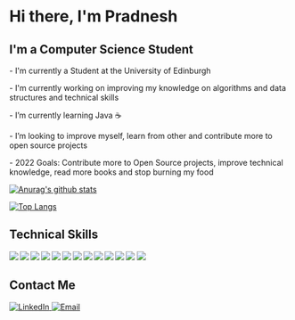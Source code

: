 <h1> Hi there, I'm Pradnesh </h1>


<h2> I'm a Computer Science Student</h2>
<div>
  
<p>-  I'm currently a Student at the University of Edinburgh </p>
<p>-  I'm currently working on improving my knowledge on algorithms and data structures and technical skills</p>
<p>-  I’m currently learning Java ☕</p>
<p>-  I’m looking to improve myself, learn from other and contribute more to open source projects</p>
<p>-  2022 Goals: Contribute more to Open Source projects, improve technical knowledge, read more books and stop burning my food</p>
  </div>

<!--github stats-->
[![Anurag's github stats](https://github-readme-stats.vercel.app/api?username=pradneshsanderan&count_private=true&hide=stars&show_icons=true&theme=buefy)](https://github.com/anuraghazra/github-readme-stats)

<!--language state-->
[![Top Langs](https://github-readme-stats.vercel.app/api/top-langs/?username=pradneshsanderan&layout=compact)](https://github.com/anuraghazra/github-readme-stats)

<h2> Technical Skills </h2>
<div>
  <img align="left" src="https://img.shields.io/badge/python-%233776AB.svg?&style=flat-square&logo=python&logoColor=white" />
  <img align="left" src="https://img.shields.io/badge/html5%20-%23E34F26.svg?&style=for-the-badge&logo=html5&logoColor=white" />
  <img align="left" src="https://img.shields.io/badge/css3%20-%231572B6.svg?&style=for-the-badge&logo=css3&logoColor=white" />
  <img align="left" src="	https://img.shields.io/badge/javascript%20-%23323330.svg?&style=for-the-badge&logo=javascript&logoColor=%23F7DF1E" />
  <img align="left" src="https://img.shields.io/badge/c%20-%2300599C.svg?&style=for-the-badge&logo=c&logoColor=white" />
  <img align="left" src="https://img.shields.io/badge/java-%23ED8B00.svg?&style=for-the-badge&logo=java&logoColor=white" />
  
  
  <img align="left" src="	https://img.shields.io/badge/react%20-%2320232a.svg?&style=for-the-badge&logo=react&logoColor=%2361DAFB" />
  <img align="left" src="https://img.shields.io/badge/react_native%20-%2320232a.svg?&style=for-the-badge&logo=react&logoColor=%2361DAFB" />
  <img align="left"align="left"align="left" src="https://img.shields.io/badge/redux%20-%23593d88.svg?&style=for-the-badge&logo=redux&logoColor=white" />
  <img align="left"align="left" src="https://img.shields.io/badge/Microsoft%20Office-D83B01?logo=microsoft-office&logoColor=white&style=for-the-badge" />
  <img  align="left" src="https://img.shields.io/badge/firebase%20-%23039BE5.svg?&style=for-the-badge&logo=firebase"/>
  <img src="https://img.shields.io/badge/steam%20-%23000000.svg?&style=for-the-badge&logo=steam&logoColor=white"/>
  <img  src="https://img.shields.io/badge/epic%20games%20-%23313131.svg?&style=for-the-badge&logo=epic%20games&logoColor=white"/>
</div>
 
 
 
<h2> Contact Me </h2>

<a href="https://www.linkedin.com/in/pradnesh-sanderan-70b24b19a/">
  <img alt="LinkedIn" src="https://img.shields.io/badge/linkedin-%230077B5.svg?&style=for-the-badge&logo=linkedin&logoColor=white" /> </a>
  <a href="mailto:pradneshsanderan@gmail.com">
  <img alt="Email" src="https://img.shields.io/badge/Email-D14836?&style=for-the-badge&logo=Gmail&logoColor=white" />
  </a>



